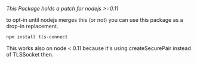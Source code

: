 
*This Package holds a patch for nodejs >=0.11*

to opt-in until nodejs merges this (or not) you can use this package as a drop-in replacement.

```bash
npm install tls-connect
```

This works also on node < 0.11 because it's using createSecurePair instead of TLSSocket then.
